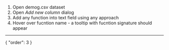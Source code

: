 1. Open demog.csv dataset
2. Open *Add new column* dialog
3. Add any function into text field using any approach
4. Hover over fucntion name - a tooltip with fucntion signature should appear

---
{
  "order": 3
}
